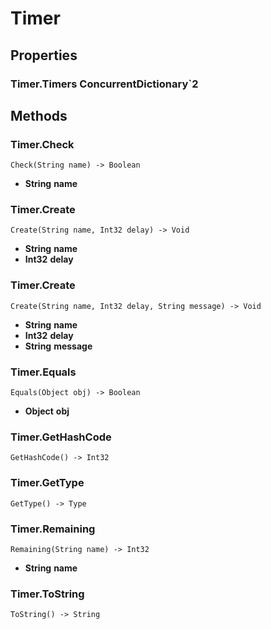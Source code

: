 # Timer    

## Properties  
### Timer.Timers __ConcurrentDictionary`2__ 
## Methods  
### Timer.Check
```
Check(String name) -> Boolean
```
- __String__ **name**
### Timer.Create
```
Create(String name, Int32 delay) -> Void
```
- __String__ **name** 
- __Int32__ **delay**
### Timer.Create
```
Create(String name, Int32 delay, String message) -> Void
```
- __String__ **name** 
- __Int32__ **delay** 
- __String__ **message**
### Timer.Equals
```
Equals(Object obj) -> Boolean
```
- __Object__ **obj**
### Timer.GetHashCode
```
GetHashCode() -> Int32
```
### Timer.GetType
```
GetType() -> Type
```
### Timer.Remaining
```
Remaining(String name) -> Int32
```
- __String__ **name**
### Timer.ToString
```
ToString() -> String
```